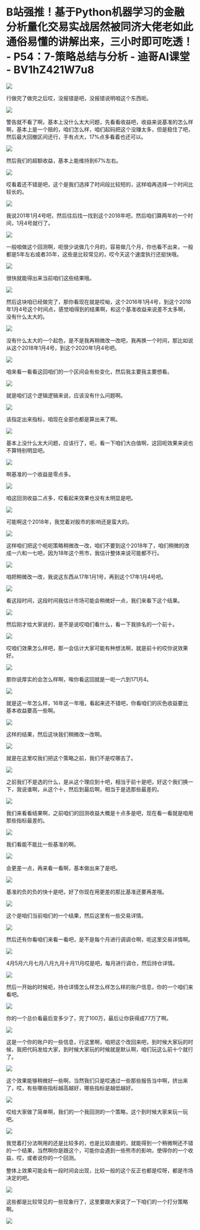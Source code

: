 # B站强推！基于Python机器学习的金融分析量化交易实战居然被同济大佬老如此通俗易懂的讲解出来，三小时即可吃透！ - P54：7-策略总结与分析 - 迪哥AI课堂 - BV1hZ421W7u8

![](img/b26de451fb7378a5b5290a93e274bfc3_0.png)

行做完了做完之后哎，没报错是吧，没报错说明咱这个东西呃。

![](img/b26de451fb7378a5b5290a93e274bfc3_2.png)

警告就不看了啊，基本上没什么太大问题，先看看收益吧，收益来说基准的怎么样啊，基本上是一个赔的，咱们怎么样，咱们起码把这个没赚太多，但是稳住了吧，然后最大回撤区间还行，手有点大，17%点多看着也还可以。



![](img/b26de451fb7378a5b5290a93e274bfc3_4.png)

然后我们的超额收益，基本上能维持到67%左右。

![](img/b26de451fb7378a5b5290a93e274bfc3_6.png)

哎看着还不错是吧，这个是我们选择了时间段比较短的，这样咱再选择一个时间比较长的。

![](img/b26de451fb7378a5b5290a93e274bfc3_8.png)

我说201年1月4号吧，然后往后找一找到这个2018年吧，然后咱们算两年的一个时间，1月4号就行了。

![](img/b26de451fb7378a5b5290a93e274bfc3_10.png)

一般咱做这个回测啊，呃很少说做几个月的，容易做几个月，你也看不出来，一般都是5年左右或者35年，这些是比较常见的，哎今天这个速度执行还挺快哦。



![](img/b26de451fb7378a5b5290a93e274bfc3_12.png)

很快就能得出来当前咱们这些结果哦。

![](img/b26de451fb7378a5b5290a93e274bfc3_14.png)

然后这块咱已经做完了，那你看现在就是哎呦，这个2016年1月4号，到这个2018年1月4号这个时间点，感觉咱得到的结果啊，和这个基准收益来说差不太多啊，没有什么太大的。



![](img/b26de451fb7378a5b5290a93e274bfc3_16.png)

没有什么太大的一个起色，是不是我再稍微改一改吧，我再换一个时间，那比如说从这个2018年1月4号，到这个2020年1月4号吧。



![](img/b26de451fb7378a5b5290a93e274bfc3_18.png)

咱来看一看看这回咱们的一个区间会有些变化，然后我主要我主要想看。

![](img/b26de451fb7378a5b5290a93e274bfc3_20.png)

就是咱们这个逻辑逻辑来说，应该没有什么问题啊。

![](img/b26de451fb7378a5b5290a93e274bfc3_22.png)

该指定出来指标，咱现在全部也都是算出来了啊。

![](img/b26de451fb7378a5b5290a93e274bfc3_24.png)

基本上没什么太大问题，应该行了，呃，看一下咱们大白值啊，这回呃效果来说也不算特别明显吧。

![](img/b26de451fb7378a5b5290a93e274bfc3_26.png)

啊基准的一个收益是零点多。

![](img/b26de451fb7378a5b5290a93e274bfc3_28.png)

咱这回测收益二点多，哎看起来效果也没有太明显是吧。

![](img/b26de451fb7378a5b5290a93e274bfc3_30.png)

可能啊这个2018年，我觉着对股市的影响还是蛮大的。

![](img/b26de451fb7378a5b5290a93e274bfc3_32.png)

这样咱们把这个呃呃策略稍微改一改，咱们不要到这个2018年了，咱们稍微的改成一六和一七吧，因为18年这个熊市，我估计整体来说可能都不行。



![](img/b26de451fb7378a5b5290a93e274bfc3_34.png)

咱把稍微改一改，我说这东西从17年1月1号，再到这个17年1月4号吧。

![](img/b26de451fb7378a5b5290a93e274bfc3_36.png)

看这段时间，这段时间我估计市场可能会稍微好一点，我们来看下这个结果。

![](img/b26de451fb7378a5b5290a93e274bfc3_38.png)

然后刚才给大家说的，是不是说哎咱们看什么，看一下我排名的一个前十。

![](img/b26de451fb7378a5b5290a93e274bfc3_40.png)

哎咱们效果怎么样吧，那一会估计大家可能有种想法啊，就是前十的哎你说效果好。

![](img/b26de451fb7378a5b5290a93e274bfc3_42.png)

那你说厚实的会怎么样啊，唉你看这回就是一呃一六到171月4。

![](img/b26de451fb7378a5b5290a93e274bfc3_44.png)

就是这一年怎么样，16年这一年哦，看起来还不错吧，你看咱们的灰色收益要比基本收益要高一些啊。

![](img/b26de451fb7378a5b5290a93e274bfc3_46.png)

这样的结果，然后这块我们稍微改一改啊。

![](img/b26de451fb7378a5b5290a93e274bfc3_48.png)

就是在这里哎我们把这个策略之前，我们不是哎哪去了。

![](img/b26de451fb7378a5b5290a93e274bfc3_50.png)

之前我们不是选的什么，是从这个理应到十吧，相当于前十是吧，好这个我们换一下，我说谁啊，从这个十，然后到最后啊，相当于是选那些最差的。



![](img/b26de451fb7378a5b5290a93e274bfc3_52.png)

我们来看看结果啊，之前咱们的回测收益大概是十点多是吧，现在看一看就是咱用那些指标最差的。

![](img/b26de451fb7378a5b5290a93e274bfc3_54.png)

我们看能不能比一些基准的啊。

![](img/b26de451fb7378a5b5290a93e274bfc3_56.png)

会更差一点，再来看一看啊，基本做出来了是吧。

![](img/b26de451fb7378a5b5290a93e274bfc3_58.png)

基准的负的负的快十是吧，好了你现在用更差的那比基准还要再差哦。

![](img/b26de451fb7378a5b5290a93e274bfc3_60.png)

这个是咱们当前咱们的一个结果，然后这里有一些交易详情。

![](img/b26de451fb7378a5b5290a93e274bfc3_62.png)

然后还有你看咱们来看一看吧，是不是每个月进行调调仓啊，呃这里交易详情啊。

![](img/b26de451fb7378a5b5290a93e274bfc3_64.png)

4月5月六月七月八月九月十月11月哎是吧，每月进行调仓，然后持仓详情。

![](img/b26de451fb7378a5b5290a93e274bfc3_66.png)

然后一开始的时候呃，持仓详情怎么样怎么样怎么样的账户信息，你的一个咱们来看吧。

![](img/b26de451fb7378a5b5290a93e274bfc3_68.png)

你的一个总价看最后变多少了，完了100万，最后让你获得成77万了啊。

![](img/b26de451fb7378a5b5290a93e274bfc3_70.png)

这是一个你的账户的一些信息，行这里啊，咱把这个改回来吧，到时候大家玩的时候，我把代码发给大家，到时候大家玩的时候就是默认啊，咱们玩这么前十个就行了。



![](img/b26de451fb7378a5b5290a93e274bfc3_72.png)

这个效果能够稍微好一些啊，当然我们只是哎通过一些那些报告当中啊，挤出来了，哎，有些哪些指标越高越好，哪些指标是越低越好。



![](img/b26de451fb7378a5b5290a93e274bfc3_74.png)

哎给大家做了简单啊，我们的一个我回测的一个策略，这个到时候大家来玩一玩吧。

![](img/b26de451fb7378a5b5290a93e274bfc3_76.png)

我觉着打分法啊用的还是比较多的，也是比较直接的，就能得到一个稍微啊还不错的一个结果，当然啊你是跟这个，可能你会遇到一些熊市的影响，使得你的一个收益，哎，或者说你的一个回测。

整体上效果可能会有一段时间会出现，比较一般的这个反正也都是哎呀，都是市场决定的吧。

![](img/b26de451fb7378a5b5290a93e274bfc3_78.png)

这些都是比较常见的一些现象行了，这里要跟大家说了一下咱们的一个打分策略啊。

![](img/b26de451fb7378a5b5290a93e274bfc3_80.png)